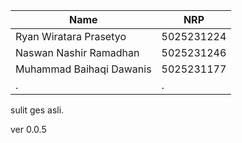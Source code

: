 | Name           | NRP        |
| ---            | ---        |
| Ryan Wiratara Prasetyo | 5025231224 |
| Naswan Nashir Ramadhan | 5025231246 |
| Muhammad Baihaqi Dawanis| 5025231177 |
| . | . |


sulit ges asli.

ver 0.0.5
